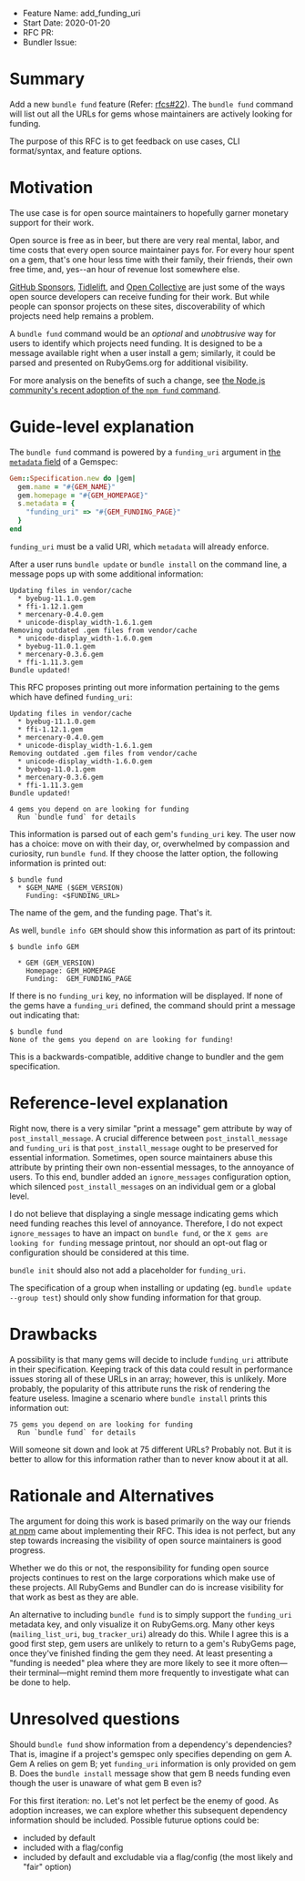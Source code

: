 - Feature Name: add\_funding\_uri
- Start Date: 2020-01-20
- RFC PR:
- Bundler Issue:

# Summary

Add a new `bundle fund` feature (Refer: [rfcs#22](https://github.com/rubygems/rfcs/issues/22)). The `bundle fund` command will list out all the URLs for gems whose maintainers are actively looking for funding.

The purpose of this RFC is to get feedback on use cases, CLI format/syntax, and feature options.

# Motivation

The use case is for open source maintainers to hopefully garner monetary support for their work.

Open source is free as in beer, but there are very real mental, labor, and time costs that every open source maintainer pays for. For every hour spent on a gem, that's one hour less time with their family, their friends, their own free time, and, yes--an hour of revenue lost somewhere else.

[GitHub Sponsors](https://github.com/sponsors/), [Tidlelift](https://tidelift.com/), and [Open Collective](https://opencollective.com/) are just some of the ways open source developers can receive funding for their work. But while people can sponsor projects on these sites, discoverability of which projects need help remains a problem.

A `bundle fund` command would be an _optional_ and _unobtrusive_ way for users to identify which projects need funding. It is designed to be a message available right when a user install a gem; similarly, it could be parsed and presented on RubyGems.org for additional visibility.

For more analysis on the benefits of such a change, see [the Node.js community's recent adoption of the `npm fund` command](https://blog.opencollective.com/beyond-post-install/).

# Guide-level explanation

The `bundle fund` command is powered by a `funding_uri` argument in [the `metadata` field](https://guides.rubygems.org/specification-reference/#metadata) of a Gemspec:

```ruby
Gem::Specification.new do |gem|
  gem.name = "#{GEM_NAME}"
  gem.homepage = "#{GEM_HOMEPAGE}"
  s.metadata = {
    "funding_uri" => "#{GEM_FUNDING_PAGE}"
  }
end
```

`funding_uri` must be a valid URI, which `metadata` will already enforce.

After a user runs `bundle update` or `bundle install` on the command line, a message pops up with some additional information:

```
Updating files in vendor/cache
  * byebug-11.1.0.gem
  * ffi-1.12.1.gem
  * mercenary-0.4.0.gem
  * unicode-display_width-1.6.1.gem
Removing outdated .gem files from vendor/cache
  * unicode-display_width-1.6.0.gem
  * byebug-11.0.1.gem
  * mercenary-0.3.6.gem
  * ffi-1.11.3.gem
Bundle updated!
```

This RFC proposes printing out more information pertaining to the gems which have defined `funding_uri`:

```
Updating files in vendor/cache
  * byebug-11.1.0.gem
  * ffi-1.12.1.gem
  * mercenary-0.4.0.gem
  * unicode-display_width-1.6.1.gem
Removing outdated .gem files from vendor/cache
  * unicode-display_width-1.6.0.gem
  * byebug-11.0.1.gem
  * mercenary-0.3.6.gem
  * ffi-1.11.3.gem
Bundle updated!

4 gems you depend on are looking for funding
  Run `bundle fund` for details
```

This information is parsed out of each gem's `funding_uri` key. The user now has a choice: move on with their day, or, overwhelmed by compassion and curiosity, run `bundle fund`. If they choose the latter option, the following information is printed out:

```
$ bundle fund
  * $GEM_NAME ($GEM_VERSION)
	Funding: <$FUNDING_URL>
```

The name of the gem, and the funding page. That's it.

As well, `bundle info GEM` should show this information as part of its printout:

```
$ bundle info GEM

  * GEM (GEM_VERSION)
	Homepage: GEM_HOMEPAGE
	Funding:  GEM_FUNDING_PAGE
```

If there is no `funding_uri` key, no information will be displayed. If none of the gems have a `funding_uri` defined, the command should print a message out indicating that:

```
$ bundle fund
None of the gems you depend on are looking for funding!
```

This is a backwards-compatible, additive change to bundler and the gem specification.

# Reference-level explanation

Right now, there is a very similar "print a message" gem attribute by way of `post_install_message`. A crucial difference between `post_install_message` and `funding_uri` is that `post_install_message` ought to be preserved for essential information. Sometimes, open source maintainers abuse this attribute by printing their own non-essential messages, to the annoyance of users. To this end, bundler added an `ignore_messages` configuration option, which silenced `post_install_message`s on an individual gem or a global level.

I do not believe that displaying a single message indicating gems which need funding reaches this level of annoyance. Therefore, I do not expect `ignore_messages` to have an impact on `bundle fund`, or the `X gems are looking for funding` message printout, nor should an opt-out flag or configuration should be considered at this time.

`bundle init` should also not add a placeholder for `funding_uri`.

The specification of a group when installing or updating (eg. `bundle update --group test`) should only show funding information for that group.

# Drawbacks

A possibility is that many gems will decide to include `funding_uri` attribute in their specification. Keeping track of this data could result in performance issues storing all of these URLs in an array; however, this is unlikely. More probably, the popularity of this attribute runs the risk of rendering the feature useless. Imagine a scenario where `bundle install` prints this information out:

```
75 gems you depend on are looking for funding
  Run `bundle fund` for details
```

Will someone sit down and look at 75 different URLs? Probably not. But it is better to allow for this information rather than to never know about it at all.

# Rationale and Alternatives

The argument for doing this work is based primarily on the way our friends [at npm](https://github.com/npm/rfcs/pull/54) came about implementing their RFC. This idea is not perfect, but any step towards increasing the visibility of open source maintainers is good progress.

Whether we do this or not, the responsibility for funding open source projects continues to rest on the large corporations which make use of these projects. All RubyGems and Bundler can do is increase visibility for that work as best as they are able.

An alternative to including `bundle fund` is to simply support the `funding_uri` metadata key, and only visualize it on RubyGems.org. Many other keys (`mailing_list_uri`, `bug_tracker_uri`) already do this. While I agree this is a good first step, gem users are unlikely to return to a gem's RubyGems page, once they've finished finding the gem they need. At least presenting a "funding is needed" plea where they are more likely to see it more often—their terminal—might remind them more frequently to investigate what can be done to help.

# Unresolved questions

Should `bundle fund` show information from a dependency's dependencies? That is, imagine if a project's gemspec only specifies depending on gem A. Gem A relies on gem B; yet `funding_uri` information is only provided on gem B. Does the `bundle install` message show that gem B needs funding even though the user is unaware of what gem B even is?

For this first iteration: no. Let's not let perfect be the enemy of good. As adoption increases, we can explore whether this subsequent dependency information should be included. Possible futurue options could be:

* included by default
* included with a flag/config
* included by default and excludable via a flag/config (the most likely and "fair" option)
